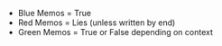 - Blue Memos = True
- Red Memos = Lies (unless written by end)
- Green Memos = True or False depending on context